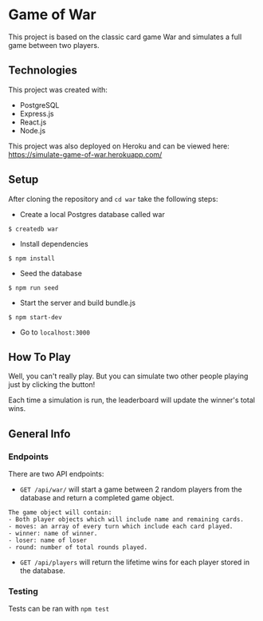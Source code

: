 # Game of War

This project is based on the classic card game War and simulates a full game between two players.

## Technologies

This project was created with:

- PostgreSQL
- Express.js
- React.js
- Node.js

This project was also deployed on Heroku and can be viewed here:
https://simulate-game-of-war.herokuapp.com/

## Setup

After cloning the repository and `cd war` take the following steps:

- Create a local Postgres database called war

```
$ createdb war
```

- Install dependencies

```
$ npm install
```

- Seed the database

```
$ npm run seed
```

- Start the server and build bundle.js

```
$ npm start-dev
```

- Go to `localhost:3000`

## How To Play

Well, you can't really play. But you can simulate two other people playing just by clicking the button!

Each time a simulation is run, the leaderboard will update the winner's total wins.

## General Info

### Endpoints

There are two API endpoints:

- `GET /api/war/` will start a game between 2 random players from the database and return a completed game object.

```
The game object will contain:
- Both player objects which will include name and remaining cards.
- moves: an array of every turn which include each card played.
- winner: name of winner.
- loser: name of loser
- round: number of total rounds played.
```

- `GET /api/players` will return the lifetime wins for each player stored in the database.

### Testing

Tests can be ran with `npm test`
